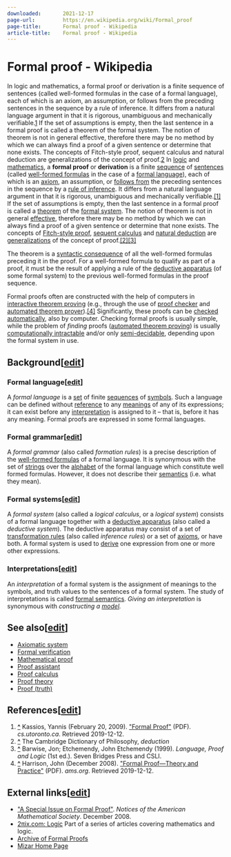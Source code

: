 ```yaml
---
downloaded:       2021-12-17
page-url:         https://en.wikipedia.org/wiki/Formal_proof
page-title:       Formal proof - Wikipedia
article-title:    Formal proof - Wikipedia
---
```

# Formal proof - Wikipedia

In logic and mathematics, a formal proof or derivation is a finite sequence of sentences (called well-formed formulas in the case of a formal language), each of which is an axiom, an assumption, or follows from the preceding sentences in the sequence by a rule of inference. It differs from a natural language argument in that it is rigorous, unambiguous and mechanically verifiable.[1] If the set of assumptions is empty, then the last sentence in a formal proof is called a theorem of the formal system. The notion of theorem is not in general effective, therefore there may be no method by which we can always find a proof of a given sentence or determine that none exists. The concepts of Fitch-style proof, sequent calculus and natural deduction are generalizations of the concept of proof.[2][3]
In [logic][1] and [mathematics][2], a __formal proof__ or __derivation__ is a finite [sequence][3] of [sentences][4] (called [well-formed formulas][5] in the case of a [formal language][6]), each of which is an [axiom][7], an assumption, or [follows from][8] the preceding sentences in the sequence by a [rule of inference][9]. It differs from a natural language argument in that it is rigorous, unambiguous and mechanically verifiable.[\[1\]][10] If the set of assumptions is empty, then the last sentence in a formal proof is called a [theorem][11] of the [formal system][12]. The notion of theorem is not in general [effective][13], therefore there may be no method by which we can always find a proof of a given sentence or determine that none exists. The concepts of [Fitch-style proof][14], [sequent calculus][15] and [natural deduction][16] are [generalizations][17] of the concept of proof.[\[2\]][18][\[3\]][19]

The theorem is a [syntactic consequence][20] of all the well-formed formulas preceding it in the proof. For a well-formed formula to qualify as part of a proof, it must be the result of applying a rule of the [deductive apparatus][21] (of some formal system) to the previous well-formed formulas in the proof sequence.

Formal proofs often are constructed with the help of computers in [interactive theorem proving][22] (e.g., through the use of [proof checker][23] and [automated theorem prover][24]).[\[4\]][25] Significantly, these proofs can be [checked automatically][26], also by computer. Checking formal proofs is usually simple, while the problem of *finding* proofs ([automated theorem proving][27]) is usually [computationally intractable][28] and/or only [semi-decidable][29], depending upon the formal system in use.

## Background\[[edit][30]\]

### Formal language\[[edit][31]\]

A *formal language* is a [set][32] of finite [sequences][33] of [symbols][34]. Such a language can be defined without [reference][35] to any [meanings][36] of any of its expressions; it can exist before any [interpretation][37] is assigned to it – that is, before it has any meaning. Formal proofs are expressed in some formal languages.

### Formal grammar\[[edit][38]\]

A *formal grammar* (also called *formation rules*) is a precise description of the [well-formed formulas][39] of a formal language. It is synonymous with the set of [strings][40] over the [alphabet][41] of the formal language which constitute well formed formulas. However, it does not describe their [semantics][42] (i.e. what they mean).

### Formal systems\[[edit][43]\]

A *formal system* (also called a *logical calculus*, or a *logical system*) consists of a formal language together with a [deductive apparatus][44] (also called a *deductive system*). The deductive apparatus may consist of a set of [transformation rules][45] (also called *inference rules*) or a set of [axioms][46], or have both. A formal system is used to [derive][47] one expression from one or more other expressions.

### Interpretations\[[edit][48]\]

An *interpretation* of a formal system is the assignment of meanings to the symbols, and truth values to the sentences of a formal system. The study of interpretations is called [formal semantics][49]. *Giving an interpretation* is synonymous with *constructing a [model][50].*

## See also\[[edit][51]\]

-   [Axiomatic system][52]
-   [Formal verification][53]
-   [Mathematical proof][54]
-   [Proof assistant][55]
-   [Proof calculus][56]
-   [Proof theory][57]
-   [Proof (truth)][58]

## References\[[edit][59]\]

1.  __[^][60]__ Kassios, Yannis (February 20, 2009). ["Formal Proof"][61] (PDF). *cs.utoronto.ca*. Retrieved 2019-12-12.
2.  __[^][62]__ The Cambridge Dictionary of Philosophy, *deduction*
3.  __[^][63]__ Barwise, Jon; Etchemendy, John Etchemendy (1999). *Language, Proof and Logic* (1st ed.). Seven Bridges Press and CSLI.
4.  __[^][64]__ Harrison, John (December 2008). ["Formal Proof—Theory and Practice"][65] (PDF). *ams.org*. Retrieved 2019-12-12.

## External links\[[edit][66]\]

-   ["A Special Issue on Formal Proof"][67]. *Notices of the American Mathematical Society*. December 2008.
-   [2πix.com: Logic][68] Part of a series of articles covering mathematics and logic.
-   [Archive of Formal Proofs][69]
-   [Mizar Home Page][70]

[1]: https://en.wikipedia.org/wiki/Logic "Logic"
[2]: https://en.wikipedia.org/wiki/Mathematics "Mathematics"
[3]: https://en.wikipedia.org/wiki/Sequence "Sequence"
[4]: https://en.wikipedia.org/wiki/Proposition_(philosophy) "Proposition (philosophy)"
[5]: https://en.wikipedia.org/wiki/Well-formed_formula "Well-formed formula"
[6]: https://en.wikipedia.org/wiki/Formal_language "Formal language"
[7]: https://en.wikipedia.org/wiki/Axiom "Axiom"
[8]: https://en.wikipedia.org/wiki/Follows_from "Follows from"
[9]: https://en.wikipedia.org/wiki/Rule_of_inference "Rule of inference"
[10]: https://en.wikipedia.org/wiki/Formal_proof#cite_note-1
[11]: https://en.wikipedia.org/wiki/Theorem "Theorem"
[12]: https://en.wikipedia.org/wiki/Formal_system "Formal system"
[13]: https://en.wikipedia.org/wiki/Effective_method "Effective method"
[14]: https://en.wikipedia.org/wiki/Fitch_notation "Fitch notation"
[15]: https://en.wikipedia.org/wiki/Sequent_calculus "Sequent calculus"
[16]: https://en.wikipedia.org/wiki/Natural_deduction "Natural deduction"
[17]: https://en.wikipedia.org/wiki/Generalization "Generalization"
[18]: https://en.wikipedia.org/wiki/Formal_proof#cite_note-2
[19]: https://en.wikipedia.org/wiki/Formal_proof#cite_note-3
[20]: https://en.wikipedia.org/wiki/Syntactic_consequence "Syntactic consequence"
[21]: https://en.wikipedia.org/wiki/Deductive_apparatus "Deductive apparatus"
[22]: https://en.wikipedia.org/wiki/Interactive_theorem_proving "Interactive theorem proving"
[23]: https://en.wikipedia.org/wiki/Proof_checker "Proof checker"
[24]: https://en.wikipedia.org/wiki/Automated_theorem_prover "Automated theorem prover"
[25]: https://en.wikipedia.org/wiki/Formal_proof#cite_note-4
[26]: https://en.wikipedia.org/wiki/Automated_proof_checking "Automated proof checking"
[27]: https://en.wikipedia.org/wiki/Automated_theorem_proving "Automated theorem proving"
[28]: https://en.wikipedia.org/wiki/Computationally_intractable#Intractability "Computationally intractable"
[29]: https://en.wikipedia.org/wiki/Semi-decidable "Semi-decidable"
[30]: https://en.wikipedia.org/w/index.php?title=Formal_proof&action=edit&section=1 "Edit section: Background"
[31]: https://en.wikipedia.org/w/index.php?title=Formal_proof&action=edit&section=2 "Edit section: Formal language"
[32]: https://en.wikipedia.org/wiki/Set_(mathematics) "Set (mathematics)"
[33]: https://en.wikipedia.org/wiki/Sequence_(mathematics) "Sequence (mathematics)"
[34]: https://en.wikipedia.org/wiki/Symbol "Symbol"
[35]: https://en.wikipedia.org/wiki/Reference "Reference"
[36]: https://en.wikipedia.org/wiki/Meaning_(linguistics) "Meaning (linguistics)"
[37]: https://en.wikipedia.org/wiki/Interpretation_(logic) "Interpretation (logic)"
[38]: https://en.wikipedia.org/w/index.php?title=Formal_proof&action=edit&section=3 "Edit section: Formal grammar"
[39]: https://en.wikipedia.org/wiki/Well-formed_formula "Well-formed formula"
[40]: https://en.wikipedia.org/wiki/String_(computer_science) "String (computer science)"
[41]: https://en.wikipedia.org/wiki/Alphabet "Alphabet"
[42]: https://en.wikipedia.org/wiki/Semantics "Semantics"
[43]: https://en.wikipedia.org/w/index.php?title=Formal_proof&action=edit&section=4 "Edit section: Formal systems"
[44]: https://en.wikipedia.org/wiki/Deductive_apparatus "Deductive apparatus"
[45]: https://en.wikipedia.org/wiki/Transformation_rule "Transformation rule"
[46]: https://en.wikipedia.org/wiki/Axiom "Axiom"
[47]: https://en.wikipedia.org/wiki/Proof_theory "Proof theory"
[48]: https://en.wikipedia.org/w/index.php?title=Formal_proof&action=edit&section=5 "Edit section: Interpretations"
[49]: https://en.wikipedia.org/wiki/Formal_semantics_(logic) "Formal semantics (logic)"
[50]: https://en.wikipedia.org/wiki/Structure_(mathematical_logic) "Structure (mathematical logic)"
[51]: https://en.wikipedia.org/w/index.php?title=Formal_proof&action=edit&section=6 "Edit section: See also"
[52]: https://en.wikipedia.org/wiki/Axiomatic_system "Axiomatic system"
[53]: https://en.wikipedia.org/wiki/Formal_verification "Formal verification"
[54]: https://en.wikipedia.org/wiki/Mathematical_proof "Mathematical proof"
[55]: https://en.wikipedia.org/wiki/Proof_assistant "Proof assistant"
[56]: https://en.wikipedia.org/wiki/Proof_calculus "Proof calculus"
[57]: https://en.wikipedia.org/wiki/Proof_theory "Proof theory"
[58]: https://en.wikipedia.org/wiki/Proof_(truth) "Proof (truth)"
[59]: https://en.wikipedia.org/w/index.php?title=Formal_proof&action=edit&section=7 "Edit section: References"
[60]: https://en.wikipedia.org/wiki/Formal_proof#cite_ref-1 "Jump up"
[61]: https://www.cs.utoronto.ca/~hehner/aPToP/formal_proof-1.pdf
[62]: https://en.wikipedia.org/wiki/Formal_proof#cite_ref-2 "Jump up"
[63]: https://en.wikipedia.org/wiki/Formal_proof#cite_ref-3 "Jump up"
[64]: https://en.wikipedia.org/wiki/Formal_proof#cite_ref-4 "Jump up"
[65]: https://www.ams.org/notices/200811/tx081101395p.pdf
[66]: https://en.wikipedia.org/w/index.php?title=Formal_proof&action=edit&section=8 "Edit section: External links"
[67]: https://www.ams.org/notices/200811/
[68]: https://web.archive.org/web/20090908075745/http://2piix.com/articles/title/Logic/
[69]: https://www.isa-afp.org/
[70]: http://mizar.org/

